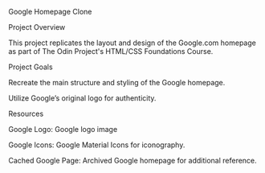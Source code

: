 Google Homepage Clone

Project Overview

This project replicates the layout and design of the Google.com homepage as part of The Odin Project's HTML/CSS Foundations Course.

Project Goals

Recreate the main structure and styling of the Google homepage.

Utilize Google’s original logo for authenticity.

Resources

Google Logo: Google logo image

Google Icons: Google Material Icons for iconography.

Cached Google Page: Archived Google homepage for additional reference.
